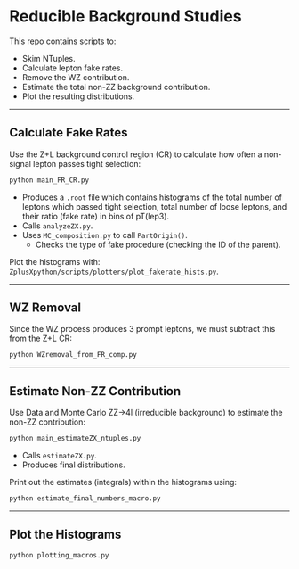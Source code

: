 # Reducible Background Studies

This repo contains scripts to:

- Skim NTuples.
- Calculate lepton fake rates.
- Remove the WZ contribution.
- Estimate the total non-ZZ background contribution.
- Plot the resulting distributions.

---

## Calculate Fake Rates

Use the Z+L background control region (CR) to calculate how often a non-signal
lepton passes tight selection:

```bash
python main_FR_CR.py
```

- Produces a `.root` file which contains histograms of the total number of
leptons which passed tight selection, total number of loose leptons, and their
ratio (fake rate) in bins of pT(lep3).
- Calls `analyzeZX.py`.
- Uses `MC_composition.py` to call `PartOrigin()`.
   -  Checks the type of fake procedure (checking the ID of the parent).

Plot the histograms with:
`ZplusXpython/scripts/plotters/plot_fakerate_hists.py`.

---

## WZ Removal

Since the WZ process produces 3 prompt leptons,
we must subtract this from the Z+L CR:

```bash
python WZremoval_from_FR_comp.py
```

---

## Estimate Non-ZZ Contribution

Use Data and Monte Carlo ZZ->4l (irreducible background) to estimate the
non-ZZ contribution:

```bash
python main_estimateZX_ntuples.py
```

- Calls `estimateZX.py`.
- Produces final distributions.

Print out the estimates (integrals) within the histograms using:

```bash
python estimate_final_numbers_macro.py
```

---

## Plot the Histograms

```bash
python plotting_macros.py
```

